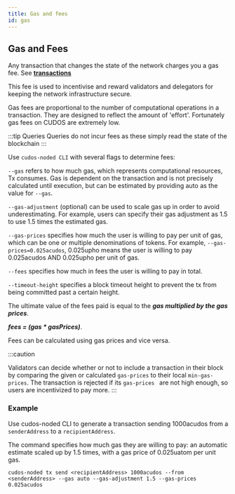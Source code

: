 ```yaml
---
title: Gas and fees
id: gas
---
```


## Gas and Fees

Any transaction that changes the state of the network charges you a gas fee. See [**transactions**](/docs/learn/concepts/transactions)

This fee is used to incentivise and reward validators and delegators for keeping the network infrastructure secure.

Gas fees are proportional to the number of computational operations in a transaction. They are designed to reflect the amount of 'effort'. Fortunately gas fees on CUDOS are extremely low. 

:::tip Queries
Queries do not incur fees as these simply read the state of the blockchain
:::

Use `cudos-noded CLI` with several flags to determine fees:

`--gas` refers to how much gas, which represents computational resources, Tx consumes. Gas is dependent on the transaction and is not precisely calculated until execution, but can be estimated by providing auto as the value for `--gas`.

`--gas-adjustment` (optional) can be used to scale gas up in order to avoid underestimating. For example, users can specify their gas adjustment as 1.5 to use 1.5 times the estimated gas.

`--gas-prices` specifies how much the user is willing to pay per unit of gas, which can be one or multiple denominations of tokens. For example, `--gas-prices=0.025acudos`, 0.025upho means the user is willing to pay 0.025acudos AND 0.025upho per unit of gas.

`--fees` specifies how much in fees the user is willing to pay in total.

`--timeout-height` specifies a block timeout height to prevent the tx from being committed past a certain height.

The ultimate value of the fees paid is equal to the ***gas multiplied by the gas prices***. 

***fees = (gas * gasPrices)***. 

Fees can be calculated using gas prices and vice versa.

:::caution

Validators can decide whether or not to include a transaction in their block by comparing the given or calculated `gas-prices` to their local `min-gas-prices`. The transaction is rejected if its `gas-prices ` are not high enough, so users are incentivized to pay more.
:::

### Example

Use cudos-noded CLI to generate a transaction sending 1000acudos from a `senderAddress` to a `recipientAddress`. 

The command specifies how much gas they are willing to pay: an automatic estimate scaled up by 1.5 times, with a gas price of 0.025uatom per unit gas.

```shell
cudos-noded tx send <recipientAddress> 1000acudos --from <senderAddress> --gas auto --gas-adjustment 1.5 --gas-prices 0.025acudos
```